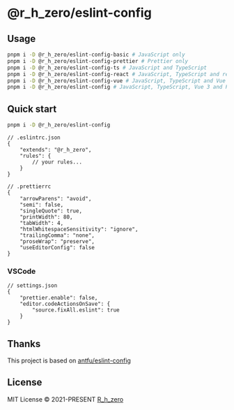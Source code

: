 # @r_h_zero/eslint-config

## Usage

```bash
pnpm i -D @r_h_zero/eslint-config-basic # JavaScript only
pnpm i -D @r_h_zero/eslint-config-prettier # Prettier only
pnpm i -D @r_h_zero/eslint-config-ts # JavaScript and TypeScript
pnpm i -D @r_h_zero/eslint-config-react # JavaScript, TypeScript and react
pnpm i -D @r_h_zero/eslint-config-vue # JavaScript, TypeScript and Vue
pnpm i -D @r_h_zero/eslint-config # JavaScript, TypeScript, Vue 3 and Prettier
```

## Quick start

```bash
pnpm i -D @r_h_zero/eslint-config
```

```jsonc
// .eslintrc.json
{
    "extends": "@r_h_zero",
    "rules": {
        // your rules...
    }
}
```

```jsonc
// .prettierrc
{
    "arrowParens": "avoid",
    "semi": false,
    "singleQuote": true,
    "printWidth": 80,
    "tabWidth": 4,
    "htmlWhitespaceSensitivity": "ignore",
    "trailingComma": "none",
    "proseWrap": "preserve",
    "useEditorConfig": false
}
```

### VSCode

```jsonc
// settings.json
{
    "prettier.enable": false,
    "editor.codeActionsOnSave": {
        "source.fixAll.eslint": true
    }
}
```

## Thanks

This project is based on [antfu/eslint-config](https://github.com/antfu/eslint-config)

## License

MIT License © 2021-PRESENT [R_h_zero](https://github.com/chouchouxsl)
